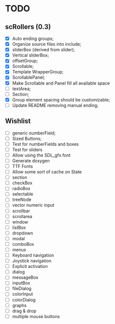 TODO
====

scRollers (0.3)
---------------

- [x] Auto ending groups;
- [x] Organize source files into include;
- [x] sliderBox (derived from slider);
- [x] Vertical sliderBox;
- [x] offsetGroup;
- [x] Scrollable;
- [x] Template WrapperGroup;
- [x] ScrollablePanel;
- [x] Make Scrollable and Panel fill all available space
- [ ] textArea;
- [ ] Section;
- [x] Group element spacing should be customizable;
- [ ] Update README removing manual ending;

Wishlist
--------

- [ ] generic numberField;
- [ ] Sized Buttons;
- [ ] Test for numberFields and boxes
- [ ] Test for sliders
- [ ] Allow using the SDL_gfx font
- [ ] Generate doxygen
- [ ] TTF Fonts
- [ ] Allow some sort of cache on State
- [ ] section
- [ ] checkBox
- [ ] radioBox
- [ ] selectable
- [ ] treeNode
- [ ] vector numeric input
- [ ] scrollbar
- [ ] scrollarea
- [ ] window
- [ ] listBox
- [ ] dropdown
- [ ] modal
- [ ] comboBox
- [ ] menus
- [ ] Keyboard navigation
- [ ] Joystick navigation
- [ ] Explicit activation
- [ ] dialog
- [ ] messageBox
- [ ] inputBox
- [ ] fileDialog
- [ ] colorInput
- [ ] colorDialog
- [ ] graphs
- [ ] drag & drop
- [ ] multiple mouse buttons
